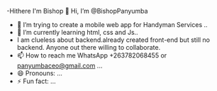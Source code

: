 -Hithere I'm Bishop  👋 Hi, I’m @BishopPanyumba
- 👀 I’m trying to create a mobile web app for Handyman Services ..
- 🌱 I’m currently learning html, css and Js..
- I am clueless about backend.already created front-end but still no backend. Anyone out there willing to collaborate. 
- 📫 How to reach me WhatsApp +263782068455 or panyumbaceo@gmail.com ...
- 😄 Pronouns: ...
- ⚡ Fun fact: ...

<!---
BishopPanyumba/BishopPanyumba is a ✨ special ✨ repository because its `README.md` (this file) appears on your GitHub profile.
You can click the Preview link to take a look at your changes.
--->


